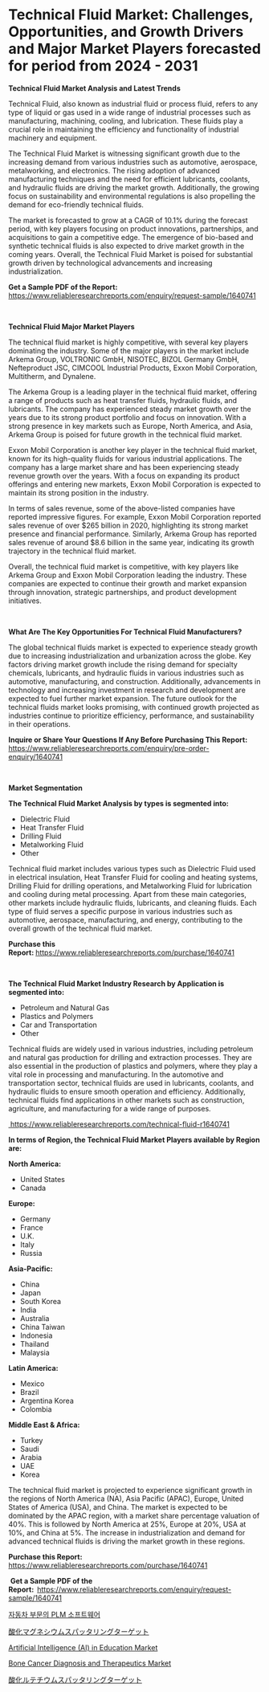 <p><h1>Technical Fluid Market: Challenges, Opportunities, and Growth Drivers and Major Market Players forecasted for period from 2024 - 2031</h1></p><p><strong>Technical Fluid Market Analysis and Latest Trends</strong></p>
<p><p>Technical Fluid, also known as industrial fluid or process fluid, refers to any type of liquid or gas used in a wide range of industrial processes such as manufacturing, machining, cooling, and lubrication. These fluids play a crucial role in maintaining the efficiency and functionality of industrial machinery and equipment.</p><p>The Technical Fluid Market is witnessing significant growth due to the increasing demand from various industries such as automotive, aerospace, metalworking, and electronics. The rising adoption of advanced manufacturing techniques and the need for efficient lubricants, coolants, and hydraulic fluids are driving the market growth. Additionally, the growing focus on sustainability and environmental regulations is also propelling the demand for eco-friendly technical fluids.</p><p>The market is forecasted to grow at a CAGR of 10.1% during the forecast period, with key players focusing on product innovations, partnerships, and acquisitions to gain a competitive edge. The emergence of bio-based and synthetic technical fluids is also expected to drive market growth in the coming years. Overall, the Technical Fluid Market is poised for substantial growth driven by technological advancements and increasing industrialization.</p></p>
<p><strong>Get a Sample PDF of the Report:&nbsp;</strong> <a href="https://www.reliableresearchreports.com/enquiry/request-sample/1640741">https://www.reliableresearchreports.com/enquiry/request-sample/1640741</a></p>
<p>&nbsp;</p>
<p><strong>Technical Fluid Major Market Players</strong></p>
<p><p>The technical fluid market is highly competitive, with several key players dominating the industry. Some of the major players in the market include Arkema Group, VOLTRONIC GmbH, NISOTEC, BIZOL Germany GmbH, Nefteproduct JSC, CIMCOOL Industrial Products, Exxon Mobil Corporation, Multitherm, and Dynalene.</p><p>The Arkema Group is a leading player in the technical fluid market, offering a range of products such as heat transfer fluids, hydraulic fluids, and lubricants. The company has experienced steady market growth over the years due to its strong product portfolio and focus on innovation. With a strong presence in key markets such as Europe, North America, and Asia, Arkema Group is poised for future growth in the technical fluid market.</p><p>Exxon Mobil Corporation is another key player in the technical fluid market, known for its high-quality fluids for various industrial applications. The company has a large market share and has been experiencing steady revenue growth over the years. With a focus on expanding its product offerings and entering new markets, Exxon Mobil Corporation is expected to maintain its strong position in the industry.</p><p>In terms of sales revenue, some of the above-listed companies have reported impressive figures. For example, Exxon Mobil Corporation reported sales revenue of over $265 billion in 2020, highlighting its strong market presence and financial performance. Similarly, Arkema Group has reported sales revenue of around $8.6 billion in the same year, indicating its growth trajectory in the technical fluid market.</p><p>Overall, the technical fluid market is competitive, with key players like Arkema Group and Exxon Mobil Corporation leading the industry. These companies are expected to continue their growth and market expansion through innovation, strategic partnerships, and product development initiatives.</p></p>
<p>&nbsp;</p>
<p><strong>What Are The Key Opportunities For Technical Fluid Manufacturers?</strong></p>
<p><p>The global technical fluids market is expected to experience steady growth due to increasing industrialization and urbanization across the globe. Key factors driving market growth include the rising demand for specialty chemicals, lubricants, and hydraulic fluids in various industries such as automotive, manufacturing, and construction. Additionally, advancements in technology and increasing investment in research and development are expected to fuel further market expansion. The future outlook for the technical fluids market looks promising, with continued growth projected as industries continue to prioritize efficiency, performance, and sustainability in their operations.</p></p>
<p><strong>Inquire or Share Your Questions If Any Before Purchasing This Report:</strong> <a href="https://www.reliableresearchreports.com/enquiry/pre-order-enquiry/1640741">https://www.reliableresearchreports.com/enquiry/pre-order-enquiry/1640741</a></p>
<p>&nbsp;</p>
<p><strong>Market Segmentation</strong></p>
<p><strong>The Technical Fluid Market Analysis by types is segmented into:</strong></p>
<p><ul><li>Dielectric Fluid</li><li>Heat Transfer Fluid</li><li>Drilling Fluid</li><li>Metalworking Fluid</li><li>Other</li></ul></p>
<p><p>Technical fluid market includes various types such as Dielectric Fluid used in electrical insulation, Heat Transfer Fluid for cooling and heating systems, Drilling Fluid for drilling operations, and Metalworking Fluid for lubrication and cooling during metal processing. Apart from these main categories, other markets include hydraulic fluids, lubricants, and cleaning fluids. Each type of fluid serves a specific purpose in various industries such as automotive, aerospace, manufacturing, and energy, contributing to the overall growth of the technical fluid market.</p></p>
<p><strong>Purchase this Report:&nbsp;</strong><a href="https://www.reliableresearchreports.com/purchase/1640741">https://www.reliableresearchreports.com/purchase/1640741</a></p>
<p>&nbsp;</p>
<p><strong>The Technical Fluid Market Industry Research by Application is segmented into:</strong></p>
<p><ul><li>Petroleum and Natural Gas</li><li>Plastics and Polymers</li><li>Car and Transportation</li><li>Other</li></ul></p>
<p><p>Technical fluids are widely used in various industries, including petroleum and natural gas production for drilling and extraction processes. They are also essential in the production of plastics and polymers, where they play a vital role in processing and manufacturing. In the automotive and transportation sector, technical fluids are used in lubricants, coolants, and hydraulic fluids to ensure smooth operation and efficiency. Additionally, technical fluids find applications in other markets such as construction, agriculture, and manufacturing for a wide range of purposes.</p></p>
<p><a href="https://www.reliableresearchreports.com/technical-fluid-r1640741">&nbsp;https://www.reliableresearchreports.com/technical-fluid-r1640741</a></p>
<p><strong>In terms of Region, the Technical Fluid Market Players available by Region are:</strong></p>
<p>
    <p> <strong> North America: </strong>
        <ul>
            <li>United States</li>
            <li>Canada</li>
        </ul>
        </p> 
    <p> <strong> Europe: </strong>
        <ul>
            <li>Germany</li>
            <li>France</li>
            <li>U.K.</li>
            <li>Italy</li>
            <li>Russia</li>
        </ul>
        </p> 
    <p> <strong> Asia-Pacific: </strong>
        <ul>
            <li>China</li>
            <li>Japan</li>
            <li>South Korea</li>
            <li>India</li>
            <li>Australia</li>
            <li>China Taiwan</li>
            <li>Indonesia</li>
            <li>Thailand</li>
            <li>Malaysia</li>
        </ul>
        </p> 
    <p> <strong> Latin America: </strong>
        <ul>
            <li>Mexico</li>
            <li>Brazil</li>
            <li>Argentina Korea</li>
            <li>Colombia</li>
        </ul>
        </p> 
    <p> <strong> Middle East & Africa: </strong>
        <ul>
            <li>Turkey</li>
            <li>Saudi</li>
            <li>Arabia</li>
            <li>UAE</li>
            <li>Korea</li>
        </ul>
    </p>
    </p>
<p><p>The technical fluid market is projected to experience significant growth in the regions of North America (NA), Asia Pacific (APAC), Europe, United States of America (USA), and China. The market is expected to be dominated by the APAC region, with a market share percentage valuation of 40%. This is followed by North America at 25%, Europe at 20%, USA at 10%, and China at 5%. The increase in industrialization and demand for advanced technical fluids is driving the market growth in these regions.</p></p>
<p><strong>Purchase this Report: </strong><a href="https://www.reliableresearchreports.com/purchase/1640741">https://www.reliableresearchreports.com/purchase/1640741</a></p>
<p>&nbsp;<strong>Get a Sample PDF of the Report:&nbsp;&nbsp;</strong><a href="https://www.reliableresearchreports.com/enquiry/request-sample/1640741">https://www.reliableresearchreports.com/enquiry/request-sample/1640741</a></p>
<p><strong></strong></p>
<p><p><a href="https://github.com/akzkkws047661437/Market-Research-Report-List-2/blob/main/697838882747.md">자동차 부문의 PLM 소프트웨어</a></p><p><a href="https://github.com/mm14022023/Market-Research-Report-List-1/blob/main/335276193733.md">酸化マグネシウムスパッタリングターゲット</a></p><p><a href="https://github.com/elizabethdagraca/Market-Research-Report-List-3/blob/main/artificial-intelligence-ai-in-education-market.md">Artificial Intelligence (AI) in Education Market</a></p><p><a href="https://github.com/mbisetmhermsr/Market-Research-Report-List-2/blob/main/bone-cancer-diagnosis-and-therapeutics-market.md">Bone Cancer Diagnosis and Therapeutics Market</a></p><p><a href="https://github.com/EmoryYundt1935/Market-Research-Report-List-1/blob/main/277784293732.md">酸化ルテチウムスパッタリングターゲット</a></p></p>